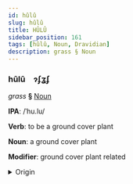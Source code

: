 ```yaml
---
id: hûlû
slug: hûlû
title: HÛLÛ
sidebar_position: 161
tags: [hûlû, Noun, Dravidian]
description: grass § Noun
---
```


### hûlû&emsp;<span kind="abugida">ɂʄʓʄ</span>

*grass* **§** [Noun](../../tags/Noun)

**IPA**: /ˈhu.lu/

**Verb**: to be a ground cover plant

**Noun**: a ground cover plant

**Modifier**: ground cover plant related

<details>
    <summary>Origin</summary>
    Kannada ಹುಲ್ಲು hullu /hullu/<br/>
    <em>Dravidian Language Family</em>
</details>